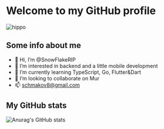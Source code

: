 # Welcome to my GitHub profile
![hippo](https://i.gifer.com/2GU.gif)
## Some info about me
- 👋 Hi, I’m @SnowFlakeRIP
- 👀 I’m interested in backend and a little mobile development
- 🌱 I’m currently learning TypeScript, Go, Flutter&Dart
- 💞️ I’m looking to collaborate on Mur
- 📫 schmakov8@gmail.com
## My GitHub stats
   ![Anurag's GitHub stats](https://github-readme-stats.vercel.app/api?username=SnowFlakeRIP&show_icons=true&theme=cobalt)




